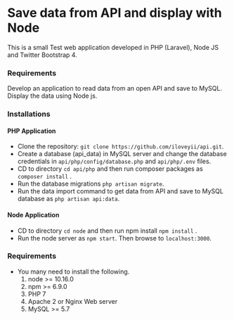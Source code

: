 Save data from API and display with Node
========================================

This is a small Test web application developed in PHP (Laravel), Node JS and Twitter Bootstrap 4. 

### Requirements
Develop an application to read data from an open API and save to MySQL. Display the data using Node js.

### Installations

#### PHP Application
  * Clone the repository: `git clone https://github.com/iloveyii/api.git`.
  * Create a database (api_data) in MySQL server and change the database credentials in `api/php/config/database.php` and `api/php/.env` files.
  * CD to directory `cd api/php` and then run composer packages as `composer install` .
  * Run the database migrations `php artisan migrate`.  
  * Run the data import command to get data from API and save to MySQL database as `php artisan api:data`.  
  
#### Node Application
  * CD to directory `cd node` and then run npm install `npm install` .
  * Run the node server as `npm start`. Then browse to `localhost:3000`. 
    
### Requirements

   * You many need to install the following.
     1. node >= 10.16.0
     2. npm >= 6.9.0
     3. PHP 7
     4. Apache 2 or Nginx Web server
     5. MySQL >= 5.7
